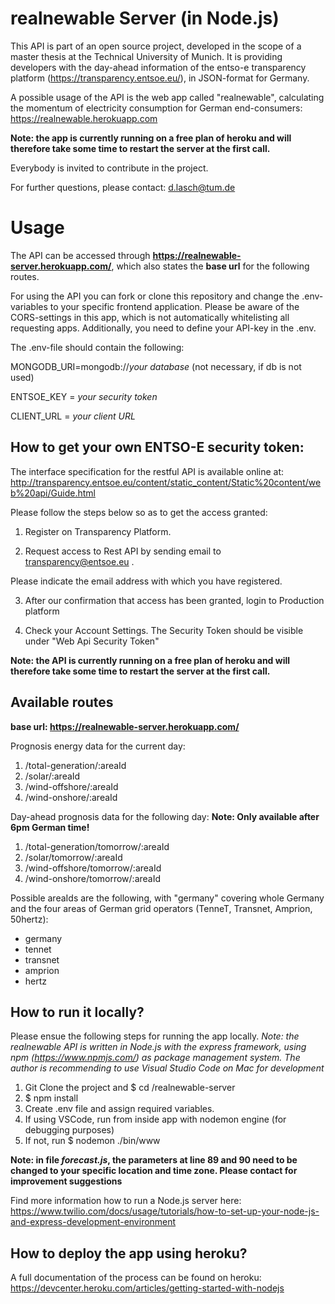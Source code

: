 # realnewable Server (in Node.js)

This API is part of an open source project, developed in the scope of a master thesis at the Technical University of Munich. It is providing developers with the day-ahead information of the entso-e transparency platform (https://transparency.entsoe.eu/), in JSON-format for Germany. 

A possible usage of the API is the web app called "realnewable", calculating the momentum of electricity consumption for German end-consumers: https://realnewable.herokuapp.com

**Note: the app is currently running on a free plan of heroku and will therefore take some time to restart the server at the first call.**

Everybody is invited to contribute in the project. 

For further questions, please contact: d.lasch@tum.de

# Usage

The API can be accessed through **https://realnewable-server.herokuapp.com/**, which also states the **base url** for the following routes. 

For using the API you can fork or clone this repository and change the .env-variables to your specific frontend application. Please be aware of the CORS-settings in this app, which is not automatically whitelisting all requesting apps. Additionally, you need to define your API-key in the .env. 

The .env-file should contain the following:

MONGODB_URI=mongodb://*your database* (not necessary, if db is not used)

ENTSOE_KEY = *your security token*

CLIENT_URL = *your client URL*

## How to get your own ENTSO-E security token:

​The interface specification for the restful API is available online at: http://transparency.entsoe.eu/content/static_content/Static%20content/web%20api/Guide.html

 Please follow the steps below so as to get the access granted:

1. Register on Transparency Platform.

2. Request access to Rest API by sending email to transparency@entsoe.eu . 

Please indicate the email address with which you have registered.

3. After our confirmation that access has been granted, login to Production platform

4. Check your Account Settings. The Security Token should be visible under "Web Api Security Token"

**Note: the API is currently running on a free plan of heroku and will therefore take some time to restart the server at the first call.**

## Available routes

**base url: https://realnewable-server.herokuapp.com/**

Prognosis energy data for the current day:
1. /total-generation/:areaId
2. /solar/:areaId
3. /wind-offshore/:areaId
4. /wind-onshore/:areaId

Day-ahead prognosis data for the following day:
**Note: Only available after 6pm German time!**
1. /total-generation/tomorrow/:areaId
2. /solar/tomorrow/:areaId
3. /wind-offshore/tomorrow/:areaId
4. /wind-onshore/tomorrow/:areaId

Possible areaIds are the following, with "germany" covering whole Germany and the four areas of German grid operators (TenneT, Transnet, Amprion, 50hertz):
  - germany
  - tennet 
  - transnet
  - amprion
  - hertz


## How to run it locally?

Please ensue the following steps for running the app locally. 
*Note: the realnewable API is written in Node.js with the express framework, using npm (https://www.npmjs.com/) as package management system. The author is recommending to use Visual Studio Code on Mac for development*

1. Git Clone the project and $ cd /realnewable-server
2. $ npm install
3. Create .env file and assign required variables.
4. If using VSCode, run from inside app with nodemon engine (for debugging purposes)
5. If not, run $ nodemon ./bin/www

**Note: in file *forecast.js*, the parameters at line 89 and 90 need to be changed to your specific location and time zone. Please contact for improvement suggestions**

Find more information how to run a Node.js server here: https://www.twilio.com/docs/usage/tutorials/how-to-set-up-your-node-js-and-express-development-environment

## How to deploy the app using heroku?

A full documentation of the process can be found on heroku: https://devcenter.heroku.com/articles/getting-started-with-nodejs

